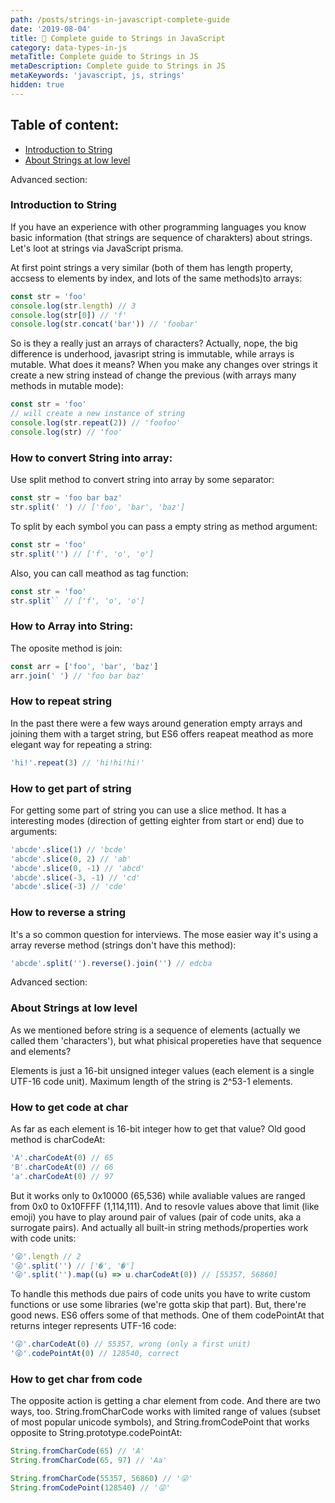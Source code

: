 ```yaml
---
path: /posts/strings-in-javascript-complete-guide
date: '2019-08-04'
title: 📝 Complete guide to Strings in JavaScript
category: data-types-in-js
metaTitle: Complete guide to Strings in JS
metaDescription: Complete guide to Strings in JS
metaKeywords: 'javascript, js, strings'
hidden: true
---
```


## Table of content:

* [Introduction to String](#)
* [About Strings at low level](#)

Advanced section:

### Introduction to String

If you have an experience with other programming languages you know basic information (that strings are sequence of charakters) about strings. Let's loot at strings via JavaScript prisma.

At first point strings a very similar (both of them has length property, accsess to elements by index, and lots of the same methods)to arrays:

```js
const str = 'foo'
console.log(str.length) // 3
console.log(str[0]) // 'f'
console.log(str.concat('bar')) // 'foobar'
```

So is they a really just an arrays of characters?
Actually, nope, the big difference is underhood, javasript string is immutable, while arrays is mutable. What does it means? When you make any changes over strings it create a new string instead of change the previous (with arrays many methods in mutable mode):

```js
const str = 'foo'
// will create a new instance of string
console.log(str.repeat(2)) // 'foofoo'
console.log(str) // 'foo'
```

### How to convert String into array:

Use split method to convert string into array by some separator:

```js
const str = 'foo bar baz'
str.split(' ') // ['foo', 'bar', 'baz']
```

To split by each symbol you can pass a empty string as method argument:

```js
const str = 'foo'
str.split('') // ['f', 'o', 'o']
```

Also, you can call meathod as tag function:

```js
const str = 'foo'
str.split`` // ['f', 'o', 'o']
```

### How to Array into String:

The oposite method is join:

```js
const arr = ['foo', 'bar', 'baz']
arr.join(' ') // 'foo bar baz'
```

### How to repeat string

In the past there were a few ways around generation empty arrays and joining them with a target string, but ES6 offers reapeat meathod as more elegant way for repeating a string:

```js
'hi!'.repeat(3) // 'hi!hi!hi!'
```

### How to get part of string

For getting some part of string you can use a slice method. It has a interesting modes (direction of getting eighter from start or end) due to arguments:

```js
'abcde'.slice(1) // 'bcde'
'abcde'.slice(0, 2) // 'ab'
'abcde'.slice(0, -1) // 'abcd'
'abcde'.slice(-3, -1) // 'cd'
'abcde'.slice(-3) // 'cde'
```

### How to reverse a string

It's a so common question for interviews. The mose easier way it's using a array reverse method (strings don't have this method):

```js
'abcde'.split('').reverse().join('') // edcba
```

Advanced section:

### About Strings at low level

As we mentioned before string is a sequence of elements (actually we called them 'characters'), but what phisical propereties have that sequence and elements?

Elements is just a 16-bit unsigned integer values (each element is a single UTF-16 code unit). Maximum length of the string is 2^53-1 elements.

### How to get code at char

As far as each element is 16-bit integer how to get that value? Old good method is charCodeAt:

```js
'A'.charCodeAt(0) // 65
'B'.charCodeAt(0) // 66
'a'.charCodeAt(0) // 97
```

But it works only to 0x10000 (65,536) while avaliable values are ranged from 0x0 to 0x10FFFF (1,114,111). And to resovle values above that limit (like emoji) you have to play around pair of values (pair of code units, aka a surrogate pairs). And actually all built-in string methods/properties work with code units:

```js
'😜'.length // 2
'😜'.split('') // ['�', '�']
'😜'.split('').map((u) => u.charCodeAt(0)) // [55357, 56860]
```

To handle this methods due pairs of code units you have to write custom functions or use some libraries (we're gotta skip that part). But, there're good news.
ES6 offers some of that methods. One of them codePointAt that returns integer represents UTF-16 code:

```js
'😜'.charCodeAt(0) // 55357, wrong (only a first unit)
'😜'.codePointAt(0) // 128540, correct
```

### How to get char from code

The opposite action is getting a char element from code. And there are two ways, too. String.fromCharCode works with limited range of values (subset of most popular unicode symbols), and String.fromCodePoint that works opposite to String.prototype.codePointAt:

```js
String.fromCharCode(65) // 'A'
String.fromCharCode(65, 97) // 'Aa'

String.fromCharCode(55357, 56860) // '😜'
String.fromCodePoint(128540) // '😜'
```
